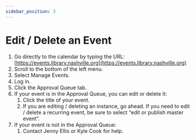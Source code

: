 ```yaml
---
sidebar_position: 3
---
```

# Edit / Delete an Event
1. Go directly to the calendar by typing the URL: [https://events.library.nashville.org](https://events.library.nashville.org)
1.	Scroll to the bottom of the left menu.
1.	Select Manage Events.
1.	Log in.
1.	Click the Approval Queue tab.
1.	If your event is in the Approval Queue, you can edit or delete it:
    1.	Click the title of your event.
    1.	If you are editing / deleting an instance, go ahead. If you need to edit / delete a recurring event, be sure to select “edit or publish master event”.
1.	If your event is not in the Approval Queue:
    1.	Contact Jenny Ellis or Kyle Cook for help.
